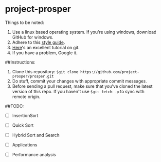 # project-prosper

Things to be noted:

1. Use a linux based operating system. If you're using windows, download GitHub for windows.
2. Adhere to this [style guide](http://geosoft.no/development/cppstyle.html).
3. [Here](https://try.github.io/levels/1/challenges/1)'s an excellent tutorial on git.
3. If you have a problem, Google it.

##Instructions:

1. Clone this repository: `$git clone https://github.com/project-prosper/prosper.git`
2. Do stuff, commit your changes with appropriate commit messages.
3. Before sending a pull request, make sure that you've cloned the latest version of this repo. 
If you haven't use `$git fetch -p` to sync with remote origin.

##TODO:

-  [ ] InsertionSort
-  [ ] Quick Sort
-  [ ] Hybrid Sort and Search
-  [ ] Applications
-  [ ] Performance analysis	
 


